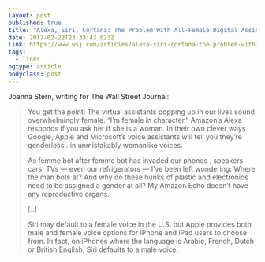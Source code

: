 ```yaml
---
layout: post 
published: true 
title: "Alexa, Siri, Cortana: The Problem With All-Female Digital Assistants" 
date: 2017-02-22T23:33:43.023Z 
link: https://www.wsj.com/articles/alexa-siri-cortana-the-problem-with-all-female-digital-assistants-1487709068 
tags:
  - links
ogtype: article 
bodyclass: post 
---
```


Joanna Stern, writing for The Wall Street Journal:

> You get the point: The virtual assistants popping up in our lives sound overwhelmingly female. “I’m female in character,” Amazon’s Alexa responds if you ask her if she is a woman. In their own clever ways Google, Apple and Microsoft’s voice assistants will tell you they’re genderless…in unmistakably womanlike voices.
> 
> As femme bot after femme bot has invaded our phones , speakers, cars, TVs — even our refrigerators — I’ve been left wondering: Where the man bots at? And why do these hunks of plastic and electronics need to be assigned a gender at all? My Amazon Echo doesn’t have any reproductive organs.
> 
> [..]
> 
> Siri may default to a female voice in the U.S. but Apple provides both male and female voice options for iPhone and iPad users to choose from. In fact, on iPhones where the language is Arabic, French, Dutch or British English, Siri defaults to a male voice.
